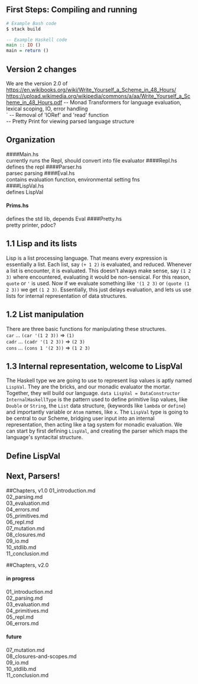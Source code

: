 First Steps: Compiling and running
------------

```bash
# Example Bash code
$ stack build
```

```haskell
-- Example Haskell code
main :: IO ()
main = return ()
```

## Version 2 changes
We are the version 2.0 of https://en.wikibooks.org/wiki/Write_Yourself_a_Scheme_in_48_Hours/
https://upload.wikimedia.org/wikipedia/commons/a/aa/Write_Yourself_a_Scheme_in_48_Hours.pdf
-- Monad Transformers for language evaluation, lexical scoping, IO, error handling    
`
-- Removal of 'IORef' and 'read' function    
-- Pretty Print for viewing parsed language structure    


## Organization
####Main.hs    
currently runs the Repl, should convert into file evaluator
####Repl.hs
defines the repl 
####Parser.hs    
parsec parsing
####Eval.hs      
contains evaluation function, environmental setting fns  
####LispVal.hs    
defines LispVal
#### Prims.hs
defines the std lib, depends Eval
####Pretty.hs    
pretty printer, pdoc?

## 1.1 Lisp and its lists
Lisp is a list processing language. That means every expression is essentially a list. 
Each list, say `(+ 1 2)` is evaluated, and reduced. Whenever a list is encounter, it
is evaluated. This doesn't always make sense, say `(1 2 3)` where encountered, evaluating
it would be non-sensical. For this reason, `quote` or `'` is used. Now if we evaluate
something like `'(1 2 3)` or `(quote (1 2 3))` we get `(1 2 3)`. Essentially, this just delays evaluation, 
and lets us use lists for internal representation of data structures. 

## 1.2 List manipulation
There are three basic functions for manipulating these structures.    
`car`  ... `(car '(1 2 3))` => `(1)`   
`cadr` ... `(cadr '(1 2 3))` => `(2 3)`    
`cons` ... `(cons 1 '(2 3))` => `(1 2 3)`    

## 1.3 Internal representation, welcome to LispVal
The Haskell type we are going to use to represent lisp values is aptly named `LispVal`.  They
are the bricks, and our monadic evaluator the mortar. Together, they will build our language.
`data LispVal = DataConstructor InternalHaskellType` is the pattern used to define primitive
lisp values, like `Double` or `String`, the `List` data structure, {keywords like `lambda`
or `define`) and importantly variable or `Atom` names, like `x`.  The `LispVal` type is going 
to be central to our Scheme, bridging user input into an internal representation, then acting
like a tag system for monadic evaluation. We can start by first defining `LispVal`, and creating
the parser which maps the language's syntacital structure.    

## Define LispVal


## Next, Parsers!

##Chapters, v1.0
01_introduction.md    
02_parsing.md    
03_evaluation.md    
04_errors.md    
05_primitives.md    
06_repl.md    
07_mutation.md    
08_closures.md    
09_io.md    
10_stdlib.md    
11_conclusion.md    


##Chapters, v2.0
#### in progress
01_introduction.md    
02_parsing.md    
03_evaluation.md    
04_primitives.md    
05_repl.md    
06_errors.md    

#### future
07_mutation.md    
08_closures-and-scopes.md    
09_io.md    
10_stdlib.md    
11_conclusion.md    


